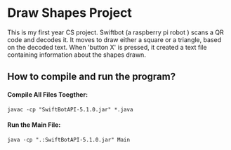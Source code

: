 # Draw Shapes Project

This is my first year CS project. Swiftbot (a raspberry pi robot ) scans a QR code and decodes it. It moves to draw either a square or a triangle, based on the decoded text. When 'button X' is pressed, it created a text file containing information about the shapes drawn. 

## How to compile and run the program?
#### Compile All Files Toegther: 
    javac -cp "SwiftBotAPI-5.1.0.jar" *.java
#### Run the Main File: 
    java -cp ".:SwiftBotAPI-5.1.0.jar" Main
